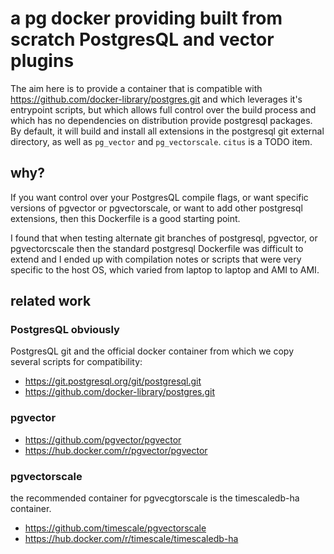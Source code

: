 # a pg docker providing built from scratch PostgresQL and vector plugins

The aim here is to provide a container that is compatible with https://github.com/docker-library/postgres.git and which leverages it's entrypoint scripts, but which allows full control over the build process and which has no dependencies on distribution provide postgresql packages. By default, it will build and install all extensions in the postgresql git external directory, as well as `pg_vector` and `pg_vectorscale`. `citus` is a TODO item.

## why?

If you want control over your PostgresQL compile flags, or want specific versions of pgvector or pgvectorscale, or want to add other postgresql extensions, then this Dockerfile is a good starting point.

I found that when testing alternate git branches of postgresql, pgvector, or pgvectorcscale then the standard postgresql Dockerfile was difficult to extend and I ended up with compilation notes or scripts that were very specific to the host OS, which varied from laptop to laptop and AMI to AMI.

## related work

### PostgresQL obviously
PostgresQL git and the official docker container from which we copy several scripts for compatibility:
- https://git.postgresql.org/git/postgresql.git
- https://github.com/docker-library/postgres.git


### pgvector
- https://github.com/pgvector/pgvector
- https://hub.docker.com/r/pgvector/pgvector

### pgvectorscale

the recommended container for pgvecgtorscale is the timescaledb-ha container.

- https://github.com/timescale/pgvectorscale
- https://hub.docker.com/r/timescale/timescaledb-ha
